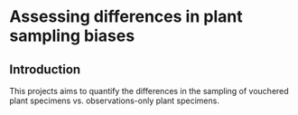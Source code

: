 # Assessing differences in plant sampling biases
## Introduction
This projects aims to quantify the differences in the sampling
of vouchered plant specimens vs. observations-only plant
specimens.